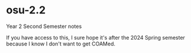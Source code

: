 # osu-2.2
Year 2 Second Semester notes

If you have access to this, I sure hope it's after the 2024 Spring semester because I know I don't want to get COAMed.